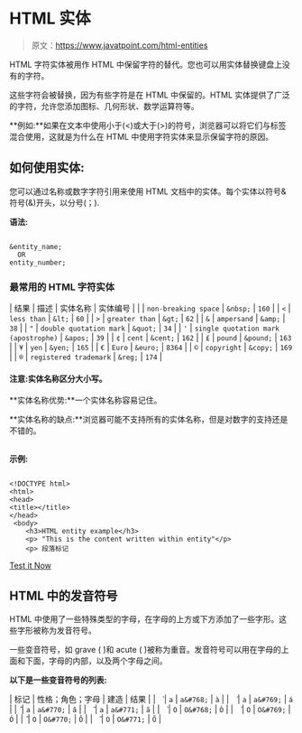 # HTML 实体

> 原文：<https://www.javatpoint.com/html-entities>

HTML 字符实体被用作 HTML 中保留字符的替代。您也可以用实体替换键盘上没有的字符。

这些字符会被替换，因为有些字符是在 HTML 中保留的。HTML 实体提供了广泛的字符，允许您添加图标、几何形状、数学运算符等。

**例如:**如果在文本中使用小于(<)或大于(>)的符号，浏览器可以将它们与标签混合使用，这就是为什么在 HTML 中使用字符实体来显示保留字符的原因。

## 如何使用实体:

您可以通过名称或数字字符引用来使用 HTML 文档中的实体。每个实体以符号&符号(&)开头，以分号(；).

**语法:**

```

&entity_name;
  OR
entity_number;

```

### 最常用的 HTML 字符实体

| 结果 | 描述 | 实体名称 | 实体编号 |
|  | `non-breaking space` | `&nbsp;` | `160` |
| `<` | `less than` | `&lt;` | `60` |
| `>` | `greater than` | `&gt;` | `62` |
| `&` | `ampersand` | `&amp;` | `38` |
| `"` | `double quotation mark` | `&quot;` | `34` |
| `'` | `single quotation mark (apostrophe)` | `&apos;` | `39` |
| `¢` | `cent` | `&cent;` | `162` |
| `£` | `pound` | `&pound;` | `163` |
| `¥` | `yen` | `&yen;` | `165` |
| `€` | `Euro` | `&euro;` | `8364` |
| `©` | `copyright` | `&copy;` | `169` |
| `®` | `registered trademark` | `&reg;` | `174` |

#### 注意:实体名称区分大小写。

**实体名称优势:**一个实体名称容易记住。

**实体名称的缺点:**浏览器可能不支持所有的实体名称，但是对数字的支持还是不错的。

## 

**示例:**

```

<!DOCTYPE html>
<html>
<head>
<title></title>
</head>
 <body>
    <h3>HTML entity example</h3>
    <p> "This is the content written within entity"</p>
    <p> 段落标记 
```

[Test it Now](https://compiler.javatpoint.com/opr/test.jsp?filename=htmlentities)

## HTML 中的发音符号

HTML 中使用了一些特殊类型的字母，在字母的上方或下方添加了一些字形。这些字形被称为发音符号。

一些变音符号，如 grave ( ̀)和 acute ( ́)被称为重音。发音符号可以用在字母的上面和下面，字母的内部，以及两个字母之间。

**以下是一些变音符号的列表:**

| 标记 | 性格；角色；字母 | 建造 | 结果 |
| ` ̀` | `a` | `a&#768;` | `à` |
| ` ́` | `a` | `a&#769;` | `á` |
| `̂` | `a` | `a&#770;` | `â` |
| ` ̃` | `a` | `a&#771;` | `ã` |
| ` ̀` | `O` | `O&#768;` | `Ò` |
| ` ́` | `O` | `O&#769;` | `Ó` |
| `̂` | `O` | `O&#770;` | `Ô` |
| ` ̃` | `O` | `O&#771;` | `Õ` |